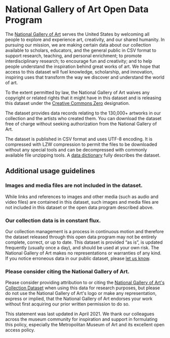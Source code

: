 # National Gallery of Art Open Data Program

The [National Gallery of Art](https://www.nga.gov) serves the United States by welcoming all people to explore and experience art, creativity, and our shared humanity. In pursuing our mission, we are making certain data about our collection available to scholars, educators, and the general public in CSV format to support research, teaching, and personal enrichment; to promote interdisciplinary research; to encourage fun and creativity; and to help people understand the inspiration behind great works of art. We hope that access to this dataset will fuel knowledge, scholarship, and innovation, inspiring uses that transform the way we discover and understand the world of art.

To the extent permitted by law, the National Gallery of Art waives any copyright or related rights that it might have in this dataset and is releasing this dataset under the [Creative Commons Zero](https://creativecommons.org/publicdomain/zero/1.0/) designation.

The dataset provides data records relating to the 130,000+ artworks in our collection and the artists who created them.  You can download the dataset free of charge without seeking authorization from the National Gallery of Art.  

The dataset is published in CSV format and uses UTF-8 encoding.  It is compressed with LZW compression to permit the files to be downloaded without any special tools and can be decompressed with commonly available file unzipping tools. A [data dictionary](https://github.com/NationalGalleryOfArt/openaccess/blob/master/documentation) fully describes the dataset.

## Additional usage guidelines

### Images and media files are not included in the dataset.

While links and references to images and other media (such as audio and video files) are contained in this dataset, such images and media files are not included in this dataset or the open data program described above.  

### Our collection data is in constant flux.

Our collection management is a process in continuous motion and therefore the dataset released through this open data program may not be entirely complete, correct, or up to date. This dataset is provided “as is”, is updated frequently (usually once a day), and should be used at your own risk. The National Gallery of Art makes no representations or warranties of any kind. If you notice erroneous data in our public dataset, please [let us know](https://www.nga.gov/contact-us/ask-a-question.html).

### Please consider citing the National Gallery of Art.

Please consider providing attribution to or citing the [National Gallery of Art's Collection Dataset](https://github.com/NationalGalleryOfArt/opendata) when using this data for research purposes, but please do not use the National Gallery of Art's logo or make any representation, express or implied, that the National Gallery of Art endorses your work without first acquiring our prior written permission to do so.

This statement was last updated in April 2021. We thank our colleagues across the museum community for inspiration and support in formulating this policy, especially the Metropolitan Museum of Art and its excellent open access policy. 


